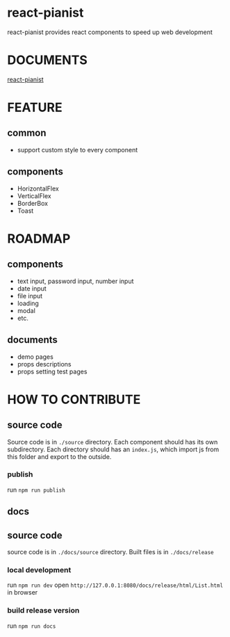 # react-pianist

react-pianist provides react components to speed up web development

# DOCUMENTS

[react-pianist](https://vivaxy.github.io/react-pianist)

# FEATURE

## common
- support custom style to every component

## components
- HorizontalFlex
- VerticalFlex
- BorderBox
- Toast

# ROADMAP

## components
- text input, password input, number input
- date input
- file input
- loading
- modal
- etc.

## documents
- demo pages
- props descriptions
- props setting test pages

# HOW TO CONTRIBUTE

## source code

Source code is in `./source` directory. Each component should has its own subdirectory.
Each directory should has an `index.js`, which import js from this folder and export to the outside.

### publish

run `npm run publish`

## docs

## source code

source code is in `./docs/source` directory. Built files is in `./docs/release`

### local development

run `npm run dev`
open `http://127.0.0.1:8080/docs/release/html/List.html` in browser

### build release version

run `npm run docs`
